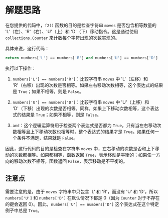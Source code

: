 # 解题思路

在您提供的代码中，`f2()` 函数的目的是检查字符串 `moves` 是否包含相等数量的 'L'（左）、'R'（右）、'U'（上）和 'D'（下）移动指令。这是通过使用 `collections.Counter` 来计数每个字符出现的次数实现的。

具体来说，这行代码：

```python
return numbers['L'] == numbers['R'] and numbers['U'] == numbers['D']
```

执行以下操作：

1. `numbers['L'] == numbers['R']`：比较字符串 `moves` 中 'L'（左移）和 'R'（右移）出现的次数是否相等。如果左右移动次数相等，这个表达式的结果是 `True`；如果不相等，则是 `False`。

2. `numbers['U'] == numbers['D']`：比较字符串 `moves` 中 'U'（上移）和 'D'（下移）出现的次数是否相等。同样，如果上下移动次数相等，这个表达式的结果是 `True`；如果不相等，则是 `False`。

3. `and`：这个逻辑运算符用于检查两个表达式是否都为 `True`。只有当左右移动次数相等且上下移动次数也相等时，整个表达式的结果才是 `True`。如果任何一个条件不满足，结果就是 `False`。

因此，这行代码的目的是检查在字符串 `moves` 中，左右移动的次数是否和上下移动的次数都相等。如果都相等，函数返回 `True`，表示移动是平衡的；如果任一方向的移动次数不相等，函数返回 `False`，表示移动是不平衡的。

## 注意点 
需要注意的是，由于 `moves` 字符串中只包含 'L' 和 'R'，而没有 'U' 和 'D'，所以 `numbers['U']` 和 `numbers['D']` 在默认情况下都是 0（因为 `Counter` 对于不存在的键会返回 0）。因此，`numbers['U'] == numbers['D']` 这个表达式在这个特定例子中总是 `True`。